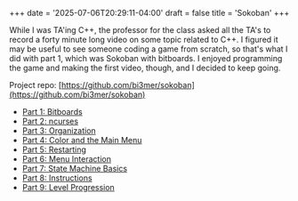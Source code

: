 +++
date = '2025-07-06T20:29:11-04:00'
draft = false
title = 'Sokoban'
+++

While I was TA'ing C++, the professor for the class asked all the TA's to record a forty minute long video on some topic related to C++. I figured it may be useful to see someone coding a game from scratch, so that's what I did with part 1, which was Sokoban with bitboards. I enjoyed programming the game and making the first video, though, and I decided to keep going.

Project repo: [https://github.com/bi3mer/sokoban](https://github.com/bi3mer/sokoban)

- [Part 1: Bitboards](https://youtu.be/1qzPr5OpPOE?si=1ijM4O0X8vE1O1u7)
- [Part 2: ncurses](https://youtu.be/PHkmcQtTuxU?si=LB8c5zvodZrtva98)
- [Part 3: Organization](https://www.youtube.com/watch?v=ZO7vgxL8Zqo)
- [Part 4: Color and the Main Menu](https://www.youtube.com/watch?v=42ZuLIajps8)
- [Part 5: Restarting](https://www.youtube.com/watch?v=WjEhLT4OZLk)
- [Part 6: Menu Interaction](https://www.youtube.com/watch?v=CMHkWGfSPqg)
- [Part 7: State Machine Basics](https://www.youtube.com/watch?v=GkINdTax_Eg)
- [Part 8: Instructions](https://www.youtube.com/watch?v=pl2_XjE7QFA)
- [Part 9: Level Progression](https://www.youtube.com/watch?v=kqlvHfFpcj4)